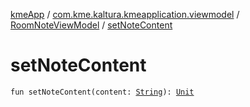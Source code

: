 [kmeApp](../../index.md) / [com.kme.kaltura.kmeapplication.viewmodel](../index.md) / [RoomNoteViewModel](index.md) / [setNoteContent](./set-note-content.md)

# setNoteContent

`fun setNoteContent(content: `[`String`](https://kotlinlang.org/api/latest/jvm/stdlib/kotlin/-string/index.html)`): `[`Unit`](https://kotlinlang.org/api/latest/jvm/stdlib/kotlin/-unit/index.html)